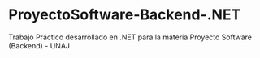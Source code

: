# ProyectoSoftware-Backend-.NET
Trabajo Práctico desarrollado en .NET para la materia Proyecto Software (Backend) - UNAJ
